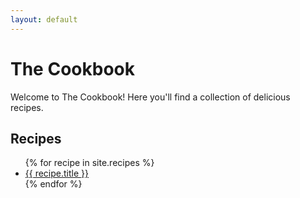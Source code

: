 ```yaml
---
layout: default
---
```


# The Cookbook

Welcome to The Cookbook! Here you'll find a collection of delicious recipes.

## Recipes

<ul>
{% for recipe in site.recipes %}
  <li><a href="{{ recipe.url }}">{{ recipe.title }}</a></li>
{% endfor %}
</ul>
